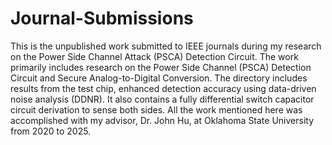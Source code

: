 # Journal-Submissions
This is the unpublished work submitted to IEEE journals during my research on the Power Side Channel Attack (PSCA) Detection Circuit. The work primarily includes research on the Power Side Channel (PSCA) Detection Circuit and Secure Analog-to-Digital Conversion. The directory includes results from the test chip, enhanced detection accuracy using data-driven noise analysis (DDNR). It also contains a fully differential switch capacitor circuit derivation to sense both sides. All the work mentioned here was accomplished with my advisor, Dr. John Hu, at Oklahoma State University from 2020 to 2025. 
